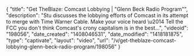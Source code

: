 {
    "title": "Get TheBlaze: Comcast Lobbying | \"Glenn Beck Radio Program\"",
    "description": "Stu discusses the lobbying efforts of Comcast in its attempt to merge with Time Warner Cable. Make your voice heard \u2014 Tell the FCC you don't think Comcast's crony capitalism is in the best...",
    "videoid": "198056",
    "date_created": "1408046531",
    "date_modified": "1418181875",
    "type": "captivate",
    "layout": "video",
    "url": "\/v\/get-theblaze-comcast-lobbying-glenn-beck-radio-program\/198056"
}